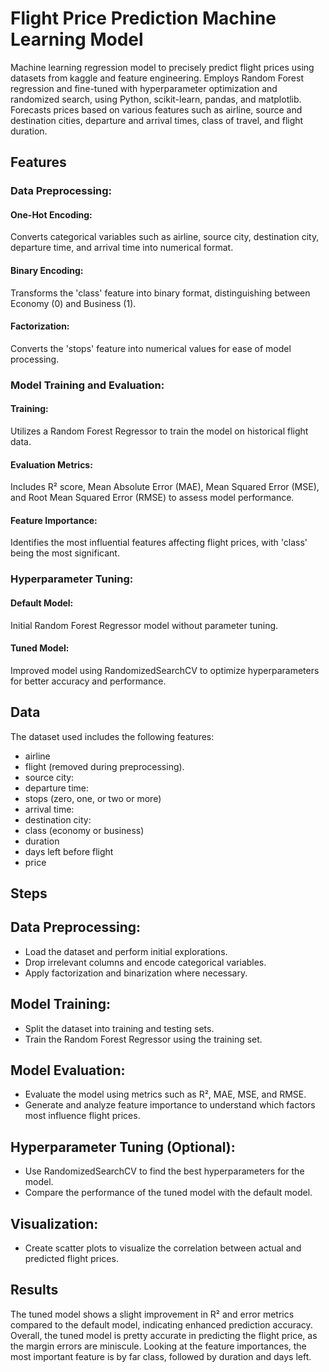 # Flight Price Prediction Machine Learning Model
Machine learning regression model to precisely predict flight prices using datasets from kaggle and feature engineering. Employs Random Forest regression and fine-tuned with hyperparameter optimization and randomized search, using Python, scikit-learn, pandas, and matplotlib. Forecasts prices based on various features such as airline, source and destination cities, departure and arrival times, class of travel, and flight duration.

## Features
### Data Preprocessing:
#### One-Hot Encoding:
Converts categorical variables such as airline, source city, destination city, departure time, and arrival time into numerical format.
#### Binary Encoding:
Transforms the 'class' feature into binary format, distinguishing between Economy (0) and Business (1).
#### Factorization:
Converts the 'stops' feature into numerical values for ease of model processing.

### Model Training and Evaluation:
#### Training:
Utilizes a Random Forest Regressor to train the model on historical flight data.
#### Evaluation Metrics:
Includes R² score, Mean Absolute Error (MAE), Mean Squared Error (MSE), and Root Mean Squared Error (RMSE) to assess model performance.
#### Feature Importance:
Identifies the most influential features affecting flight prices, with 'class' being the most significant.

### Hyperparameter Tuning:
#### Default Model:
Initial Random Forest Regressor model without parameter tuning.
#### Tuned Model:
Improved model using RandomizedSearchCV to optimize hyperparameters for better accuracy and performance.

## Data
The dataset used includes the following features:
* airline
* flight (removed during preprocessing).
* source city:
* departure time:
* stops (zero, one, or two or more)
* arrival time:
* destination city:
* class (economy or business)
* duration
* days left before flight
* price

## Steps
## Data Preprocessing:
* Load the dataset and perform initial explorations.
* Drop irrelevant columns and encode categorical variables.
* Apply factorization and binarization where necessary.

## Model Training:
* Split the dataset into training and testing sets.
* Train the Random Forest Regressor using the training set.

## Model Evaluation:
* Evaluate the model using metrics such as R², MAE, MSE, and RMSE.
* Generate and analyze feature importance to understand which factors most influence flight prices.

## Hyperparameter Tuning (Optional):
* Use RandomizedSearchCV to find the best hyperparameters for the model.
* Compare the performance of the tuned model with the default model.

## Visualization:
* Create scatter plots to visualize the correlation between actual and predicted flight prices.

## Results
The tuned model shows a slight improvement in R² and error metrics compared to the default model, indicating enhanced prediction accuracy. Overall, the tuned model is pretty accurate in predicting the flight price, as the margin errors are miniscule. Looking at the feature importances, the most important feature is by far class, followed by duration and days left.
